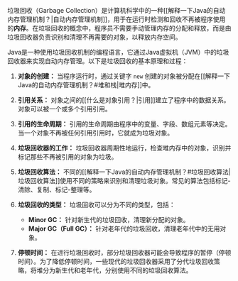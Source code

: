 垃圾回收（Garbage Collection）是计算机科学中的一种[[解释一下Java的自动内存管理机制？|自动内存管理机制]]，用于在运行时检测和回收不再被程序使用的**内存**。在垃圾回收的概念中，程序员不需要手动管理内存的分配和释放，而是由垃圾回收器负责识别和清理不再需要的对象，以释放内存空间。

Java是一种使用垃圾回收机制的编程语言，它通过Java虚拟机（JVM）中的垃圾回收器来实现自动内存管理。以下是垃圾回收的基本原理和过程：

1. **对象的创建：** 当程序运行时，通过关键字 `new` 创建的对象被分配在[[解释一下Java的自动内存管理机制？#堆和栈|堆内存]]中。

2. **引用关系：** 对象之间的[[什么是对象引用？|引用]]建立了程序中的数据关系。对象可以被一个或多个引用引用。

3. **引用的生命周期：** 引用的生命周期由程序中的变量、字段、数组元素等决定。当一个对象不再被任何引用引用时，它就成为垃圾对象。

4. **垃圾回收器的工作：** 垃圾回收器周期性地运行，检查堆内存中的对象，识别并标记那些不再被引用的对象为垃圾。

5. **垃圾回收算法：** 不同的[[解释一下Java的自动内存管理机制？#垃圾回收算法|垃圾回收算法]]使用不同的策略来识别和清理垃圾对象。常见的算法包括标记-清除、复制、标记-整理等。

6. **垃圾回收的类型：** 垃圾回收可以分为不同的类型，包括：
   - **Minor GC：** 针对新生代的垃圾回收，清理新分配的对象。
   - **Major GC（Full GC）：** 针对老年代的垃圾回收，清理老年代中的无用对象。

7. **停顿时间：** 在进行垃圾回收时，部分垃圾回收器可能会导致程序的暂停（停顿时间）。为了降低停顿时间，一些现代的垃圾回收器采用了分代垃圾回收策略，将堆分为新生代和老年代，分别使用不同的垃圾回收算法。
